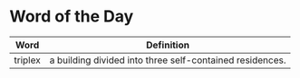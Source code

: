 # Word of the Day

|Word|Definition|
|---|---|
|triplex|a building divided into three self-contained residences.|